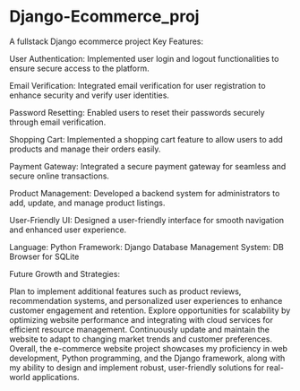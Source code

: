 # Django-Ecommerce_proj
A fullstack Django ecommerce project
Key Features:

User Authentication: Implemented user login and logout functionalities to ensure secure access to the platform.

Email Verification: Integrated email verification for user registration to enhance security and verify user identities.

Password Resetting: Enabled users to reset their passwords securely through email verification.

Shopping Cart: Implemented a shopping cart feature to allow users to add products and manage their orders easily.

Payment Gateway: Integrated a secure payment gateway for seamless and secure online transactions.

Product Management: Developed a backend system for administrators to add, update, and manage product listings.

User-Friendly UI: Designed a user-friendly interface for smooth navigation and enhanced user experience.


Language: Python
Framework: Django
Database Management System: DB Browser for SQLite

Future Growth and Strategies:

Plan to implement additional features such as product reviews, recommendation systems, and personalized user experiences to enhance customer engagement and retention.
Explore opportunities for scalability by optimizing website performance and integrating with cloud services for efficient resource management.
Continuously update and maintain the website to adapt to changing market trends and customer preferences.
Overall, the e-commerce website project showcases my proficiency in web development, Python programming, and the Django framework, along with my ability to design and implement robust, user-friendly solutions for real-world applications.
